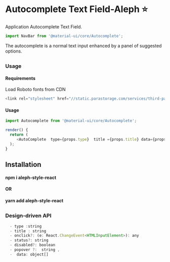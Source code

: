 # Autocomplete Text Field-Aleph :star:

Application Autocomplete Text Field.

```js
import NavBar from '@material-ui/core/Autocomplete';

```

<!-- Brief summary of what the component is, and what it's for. -->
The autocomplete is a normal text input enhanced by a panel of suggested options.
<!-- STORY -->
## 

### Usage 

#### Requirements
Load Roboto fonts from CDN

```js
<link rel="stylesheet" href="//static.parastorage.com/services/third-party/fonts/Helvetica/Roboto.css">
```
#### Usage
```js
import Autocomplete from '@material-ui/core/Autocomplete';

render() {
  return (
     <AutoComplete  type={props.type}  title ={props.title} data={props.data}/>
  );
}
```


## Installation


#### npm i aleph-style-react
#### OR
#### yarn add aleph-style-react

## 


### Design-driven API



```js
  - type :string 
  - title : string
  - onclick?: (e: React.ChangeEvent<HTMLInputElement>): any
  - status?: string
  - disabled?: boolean
  - popover ?:  string ,
  -  data: object[]
```


